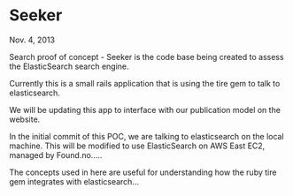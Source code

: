 Seeker
======

Nov. 4, 2013

Search proof of concept - Seeker is the code base being created to assess the ElasticSearch search engine.

Currently this is a small rails application that is using the tire gem to talk to elasticsearch.

We will be updating this app to interface with our publication model on the website.

In the initial commit of this POC, we are talking to elasticsearch on the local machine. This will be modified to use
ElasticSearch on AWS East EC2, managed by Found.no.....

The concepts used in here are useful for understanding how the ruby tire gem integrates with elasticsearch...



